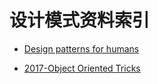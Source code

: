 
# 设计模式资料索引



- [Design patterns for humans](https://github.com/kamranahmedse/design-patterns-for-humans/blob/master/README.md)


- [2017-Object Oriented Tricks](https://hackernoon.com/oo-tricks-the-art-of-command-query-separation-9343e50a3de0)